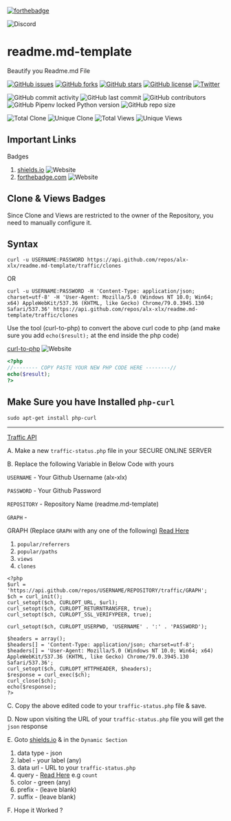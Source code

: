 [![forthebadge](https://forthebadge.com/images/badges/built-with-love.svg)](https://forthebadge.com)

![Discord](https://img.shields.io/discord/655868052860174357?label=Discord&logo=discord)
# readme.md-template 
 Beautify you Readme.md File


[![GitHub issues](https://img.shields.io/github/issues/alx-xlx/readme.md-template)](https://github.com/alx-xlx/readme.md-template/issues)
[![GitHub forks](https://img.shields.io/github/forks/alx-xlx/readme.md-template)](https://github.com/alx-xlx/readme.md-template/network)
[![GitHub stars](https://img.shields.io/github/stars/alx-xlx/readme.md-template)](https://github.com/alx-xlx/readme.md-template/stargazers)
[![GitHub license](https://img.shields.io/github/license/alx-xlx/readme.md-template)](https://github.com/alx-xlx/readme.md-template/blob/master/LICENSE)
[![Twitter](https://img.shields.io/twitter/url?label=Github&logo=github&style=social&url=http%3A%2F%2Fgithub.com%2Falx-xlx)](https://twitter.com/intent/tweet?text=Wow:&url=https%3A%2F%2Fgithub.com%2Falx-xlx%2Freadme.md-template)



![GitHub commit activity](https://img.shields.io/github/commit-activity/w/alx-xlx/readme.md-template?label=Commit%20Activity) ![GitHub last commit](https://img.shields.io/github/last-commit/alx-xlx/readme.md-template?color=success&label=Last%20Commit) ![GitHub contributors](https://img.shields.io/github/contributors/alx-xlx/readme.md-template?label=Contributors) ![GitHub Pipenv locked Python version](https://img.shields.io/github/pipenv/locked/python-version/alx-xlx/readme.md-template) ![GitHub repo size](https://img.shields.io/github/repo-size/alx-xlx/readme.md-template)

![Total Clone](https://img.shields.io/badge/dynamic/json?color=brightness&label=Total%20Clones&query=count&url=https%3A%2F%2Fviralcourse.online%2Ftools%2Fgithub-clone-status%2Fclone-status.php) ![Unique Clone](https://img.shields.io/badge/dynamic/json?color=brightness&label=Unique%20Clones&query=uniques&url=https%3A%2F%2Fviralcourse.online%2Ftools%2Fgithub-clone-status%2Fclone-status.php) ![Total Views](https://img.shields.io/badge/dynamic/json?color=brightness&label=Total%20Views&query=count&url=https%3A%2F%2Fviralcourse.online%2Ftools%2Fgithub-clone-status%2Fviews-status.php) ![Unique Views](https://img.shields.io/badge/dynamic/json?color=brightness&label=Unique%20Views&query=uniques&url=https%3A%2F%2Fviralcourse.online%2Ftools%2Fgithub-clone-status%2Fviews-status.php)

## Important Links

Badges
1. [shields.io](https://shields.io/category/build) ![Website](https://img.shields.io/website?down_message=down&up_message=up&url=https%3A%2F%2Fshields.io)
2. [forthebadge.com](https://forthebadge.com/) ![Website](https://img.shields.io/website?down_message=down&up_message=up&url=https%3A%2F%2Fforthebadge.com%2F)

<!-- https://stackoverflow.com/questions/33999475/prevent-direct-url-access-to-php-file/33999539

https://stackoverflow.com/questions/356705/how-to-send-a-header-using-a-http-request-through-a-curl-call

https://stackoverflow.com/questions/1939609/convert-command-line-curl-to-php-curl -->











## Clone & Views Badges

Since Clone and Views are restricted to the owner of the Repository, you need to manually configure it.

## Syntax
```
curl -u USERNAME:PASSWORD https://api.github.com/repos/alx-xlx/readme.md-template/traffic/clones
```

OR

```
curl -u USERNAME:PASSWORD -H 'Content-Type: application/json; charset=utf-8' -H 'User-Agent: Mozilla/5.0 (Windows NT 10.0; Win64; x64) AppleWebKit/537.36 (KHTML, like Gecko) Chrome/79.0.3945.130 Safari/537.36' https://api.github.com/repos/alx-xlx/readme.md-template/traffic/clones
```

Use the tool (curl-to-php) to convert the above curl code to php (and make sure you add `echo($result);` at the end inside the php code)

[curl-to-php](https://incarnate.github.io/curl-to-php) ![Website](https://img.shields.io/website?down_message=down&style=plastic&up_message=up&url=https%3A%2F%2Fincarnate.github.io%2Fcurl-to-php)

```php
<?php
//-------- COPY PASTE YOUR NEW PHP CODE HERE --------//
echo($result);
?>
```
## Make Sure you have Installed `php-curl`

`sudo apt-get install php-curl`

---

[Traffic API](https://developer.github.com/v3/repos/traffic/)

A. Make a new `traffic-status.php` file in your SECURE ONLINE SERVER

B. Replace the following Variable in Below Code with yours

`USERNAME` - Your Github Username (alx-xlx)

`PASSWORD` - Your Github Password 

`REPOSITORY` - Repository Name (readme.md-template)

`GRAPH` - 

GRAPH  (Replace `GRAPH` with any one of the following) [Read Here](https://developer.github.com/v3/repos/traffic/)
1. `popular/referrers`
2. `popular/paths`
3. `views`                  
4. `clones`                


```
<?php
$url = 'https://api.github.com/repos/USERNAME/REPOSITORY/traffic/GRAPH';
$ch = curl_init();
curl_setopt($ch, CURLOPT_URL, $url);
curl_setopt($ch, CURLOPT_RETURNTRANSFER, true);
curl_setopt($ch, CURLOPT_SSL_VERIFYPEER, true);

curl_setopt($ch, CURLOPT_USERPWD, 'USERNAME' . ':' . 'PASSWORD');

$headers = array();
$headers[] = 'Content-Type: application/json; charset=utf-8';
$headers[] = 'User-Agent: Mozilla/5.0 (Windows NT 10.0; Win64; x64) AppleWebKit/537.36 (KHTML, like Gecko) Chrome/79.0.3945.130 Safari/537.36';
curl_setopt($ch, CURLOPT_HTTPHEADER, $headers);
$response = curl_exec($ch);
curl_close($ch);
echo($response);
?>
```

C. Copy the above edited code to your `traffic-status.php` file & save.

D. Now upon visiting the URL of your `traffic-status.php` file you will get the `json` response

E. Goto [shields.io](https://shields.io/) & in the `Dynamic Section`
1. data type - json
2. label - your label (any)
3. data url - URL to your `traffic-status.php`
4. query - [Read Here](https://developer.github.com/v3/repos/traffic/) e.g `count`
5. color - green (any)
6. prefix - (leave blank)
7. suffix - (leave blank)

F. Hope it Worked ?





